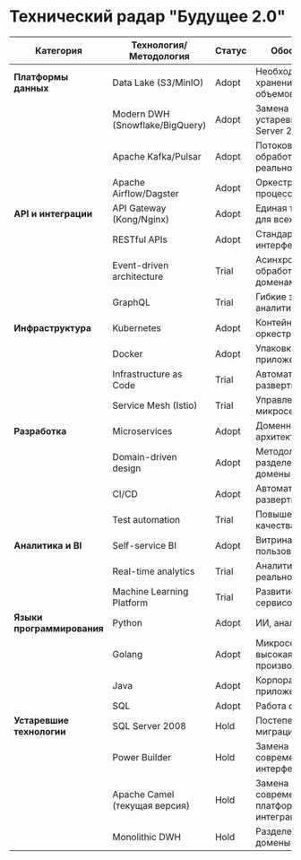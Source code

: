 # Технический радар "Будущее 2.0"

| Категория                  | Технология/Методология          | Статус | Обоснование                                    |
|----------------------------|---------------------------------|--------|------------------------------------------------|
| **Платформы данных**       | Data Lake (S3/MinIO)            | Adopt  | Необходимо для хранения больших объемов данных |
|                            | Modern DWH (Snowflake/BigQuery) | Adopt  | Замена устаревшего SQL Server 2008             |
|                            | Apache Kafka/Pulsar             | Adopt  | Потоковая обработка данных в реальном времени  |
|                            | Apache Airflow/Dagster          | Adopt  | Оркестрация ETL процессов                      |
| **API и интеграции**       | API Gateway (Kong/Nginx)        | Adopt  | Единая точка входа для всех API                |
|                            | RESTful APIs                    | Adopt  | Стандартизация интерфейсов                     |
|                            | Event-driven architecture       | Trial  | Асинхронная обработка между доменами           |
|                            | GraphQL                         | Trial  | Гибкие запросы для аналитики                   |
| **Инфраструктура**         | Kubernetes                      | Adopt  | Контейнеризация и оркестрация                  |
|                            | Docker                          | Adopt  | Упаковка приложений                            |
|                            | Infrastructure as Code          | Trial  | Автоматизация развертывания                    |
|                            | Service Mesh (Istio)            | Trial  | Управление микросервисами                      |
| **Разработка**             | Microservices                   | Adopt  | Доменная архитектура                           |
|                            | Domain-driven design            | Adopt  | Методология разделения на домены               |
|                            | CI/CD                           | Adopt  | Автоматизация развертывания                    |
|                            | Test automation                 | Trial  | Повышение качества                             |
| **Аналитика и BI**         | Self-service BI                 | Adopt  | Витрина данных для пользователей               |
|                            | Real-time analytics             | Trial  | Аналитика в реальном времени                   |
|                            | Machine Learning Platform       | Trial  | Развитие ИИ-сервисов                           |
| **Языки программирования** | Python                          | Adopt  | ИИ, аналитика, ETL                             |
|                            | Golang                          | Adopt  | Микросервисы, высокая производительность       |
|                            | Java                            | Adopt  | Корпоративные приложения                       |
|                            | SQL                             | Adopt  | Работа с данными                               |
| **Устаревшие технологии**  | SQL Server 2008                 | Hold   | Постепенная миграция                           |
|                            | Power Builder                   | Hold   | Замена на современные интерфейсы               |
|                            | Apache Camel (текущая версия)   | Hold   | Замена на современную платформу интеграций     |
|                            | Monolithic DWH                  | Hold   | Разделение на домены                           |